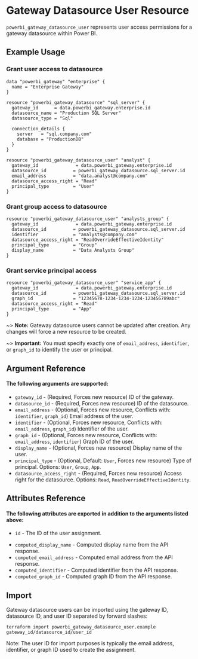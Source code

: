 # Gateway Datasource User Resource
`powerbi_gateway_datasource_user` represents user access permissions for a gateway datasource within Power BI.

## Example Usage

### Grant user access to datasource
```hcl
data "powerbi_gateway" "enterprise" {
  name = "Enterprise Gateway"
}

resource "powerbi_gateway_datasource" "sql_server" {
  gateway_id      = data.powerbi_gateway.enterprise.id
  datasource_name = "Production SQL Server"
  datasource_type = "Sql"
  
  connection_details {
    server   = "sql.company.com"
    database = "ProductionDB"
  }
}

resource "powerbi_gateway_datasource_user" "analyst" {
  gateway_id              = data.powerbi_gateway.enterprise.id
  datasource_id          = powerbi_gateway_datasource.sql_server.id
  email_address          = "data.analyst@company.com"
  datasource_access_right = "Read"
  principal_type         = "User"
}
```

### Grant group access to datasource
```hcl
resource "powerbi_gateway_datasource_user" "analysts_group" {
  gateway_id              = data.powerbi_gateway.enterprise.id
  datasource_id          = powerbi_gateway_datasource.sql_server.id
  identifier             = "analysts@company.com"
  datasource_access_right = "ReadOverrideEffectiveIdentity"
  principal_type         = "Group"
  display_name           = "Data Analysts Group"
}
```

### Grant service principal access
```hcl
resource "powerbi_gateway_datasource_user" "service_app" {
  gateway_id              = data.powerbi_gateway.enterprise.id
  datasource_id          = powerbi_gateway_datasource.sql_server.id
  graph_id               = "12345678-1234-1234-1234-123456789abc"
  datasource_access_right = "Read"
  principal_type         = "App"
}
```

~> **Note:** Gateway datasource users cannot be updated after creation. Any changes will force a new resource to be created.

~> **Important:** You must specify exactly one of `email_address`, `identifier`, or `graph_id` to identify the user or principal.

## Argument Reference
#### The following arguments are supported:
<!-- docgen:NonComputedParameters -->
* `gateway_id` - (Required, Forces new resource) ID of the gateway.
* `datasource_id` - (Required, Forces new resource) ID of the datasource.
* `email_address` - (Optional, Forces new resource, Conflicts with: `identifier`, `graph_id`) Email address of the user.
* `identifier` - (Optional, Forces new resource, Conflicts with: `email_address`, `graph_id`) Identifier of the user.
* `graph_id` - (Optional, Forces new resource, Conflicts with: `email_address`, `identifier`) Graph ID of the user.
* `display_name` - (Optional, Forces new resource) Display name of the user.
* `principal_type` - (Optional, Default: `User`, Forces new resource) Type of principal. Options: `User`, `Group`, `App`.
* `datasource_access_right` - (Required, Forces new resource) Access right for the datasource. Options: `Read`, `ReadOverrideEffectiveIdentity`.
<!-- /docgen -->

## Attributes Reference
#### The following attributes are exported in addition to the arguments listed above:
* `id` - The ID of the user assignment.
<!-- docgen:ComputedParameters -->
* `computed_display_name` - Computed display name from the API response.
* `computed_email_address` - Computed email address from the API response.
* `computed_identifier` - Computed identifier from the API response.
* `computed_graph_id` - Computed graph ID from the API response.
<!-- /docgen -->

## Import
Gateway datasource users can be imported using the gateway ID, datasource ID, and user ID separated by forward slashes:

```shell
terraform import powerbi_gateway_datasource_user.example gateway_id/datasource_id/user_id
```

Note: The user ID for import purposes is typically the email address, identifier, or graph ID used to create the assignment.